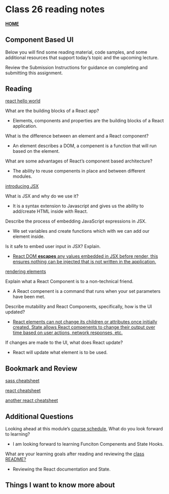 # Class 26 reading notes

#### [HOME](https://cesarderio.github.io/reading-notes/)

## Component Based UI

Below you will find some reading material, code samples, and some additional resources that support today’s topic and the upcoming lecture.

Review the Submission Instructions for guidance on completing and submitting this assignment.

## Reading

[react hello world](https://facebook.github.io/react/docs/hello-world.html)

What are the building blocks of a React app?

* Elements, components and properties are the building blocks of a React application.

What is the difference between an element and a React component?

* An element describes a DOM, a compenent is a function that will run based on the element.

What are some advantages of React’s component based architecture?

* The ability to reuse compenents in place and between different modules.

[introducing JSX](https://facebook.github.io/react/docs/introducing-jsx.html)

What is JSX and why do we use it?

* It is a syntax extension to Javascript and gives us the ability to add/create HTML inside with React. 

Describe the process of embedding JavaScript expressions in JSX.

* We set variables and create functions which with we can add our element inside.

Is it safe to embed user input in JSX? Explain.

* [React DOM **escapes** any values embedded in JSX before render, this ensures nothing can be injected that is not written in the application.](https://reactjs.org/docs/introducing-jsx.html)

[rendering elements](https://facebook.github.io/react/docs/rendering-elements.html)

Explain what a React Component is to a non-technical friend.

* A React compenent is a command that runs when your set parameters have been met. 

Describe mutability and React Components, specifically, how is the UI updated?

* [React elements can not change its children or attributes once initially created. State allows React compenents to change their output over time based on user actions, network responses, etc.](https://reactjs.org/docs/rendering-elements.html)

If changes are made to the UI, what does React update?

* React will update what element is to be used.

## Bookmark and Review

[sass cheatsheet](https://devhints.io/sass)

[react cheatsheet](https://devhints.io/react)

[another react cheatsheet](https://reactcheatsheet.com/)

## Additional Questions

Looking ahead at this module’s [course schedule](https://codefellows.github.io/code-401-javascript-guide/curriculum/#module-2), What do you look forward to learning?

* I am looking forward to learning Funciton Compenents and State Hooks.

What are your learning goals after reading and reviewing the [class README?](https://codefellows.github.io/code-401-javascript-guide/curriculum/class-26/)

* Reviewing the React documentation and State.

## Things I want to know more about
